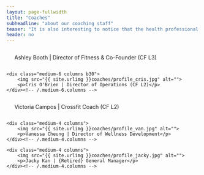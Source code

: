 ```yaml
---
layout: page-fullwidth
title: "Coaches"
subheadline: "about our coaching staff"
teaser: "It is also interesting to notice that the health professional maintains your health with drugs and surgery, each with potentially undesirable side effects, whereas the CrossFit trainer typically achieves a superior result always with “side beneft” versus side effect."
header: no
---
```


<!-- first row -->
<div class="row t60">
    <div class="medium-6 columns b30">
        <img src="{{ site.urlimg }}coaches/profile_ash.jpg" alt="">
        <p> Ashley Booth | Director of Fitness & Co-Founder (CF L3)</p>
    </div><!-- /.medium-6.columns -->

    <div class="medium-6 columns b30">
        <img src="{{ site.urlimg }}coaches/profile_cris.jpg" alt="">
        <p>Cris O'Brien | Director of Operations (CF L2)</p>
    </div><!-- /.medium-6.columns -->
</div><!-- /.row -->

<!-- second row -->
<div class="row t30">
    <div class="medium-4 columns">
        <img src="{{ site.urlimg }}coaches/profile_vic.jpg" alt="">
        <p>Victoria Campos | Crossfit Coach (CF L2)</p>
    </div><!-- /.medium-4.columns -->

    <div class="medium-4 columns">
        <img src="{{ site.urlimg }}coaches/profile_van.jpg" alt="">
        <p>Vanessa Cheung | Director of Wellness Development</p>
    </div><!-- /.medium-4.columns -->

    <div class="medium-4 columns">
        <img src="{{ site.urlimg }}coaches/profile_jacky.jpg" alt="">
        <p>Jacky Kan | {Retired} General Manager</p>
    </div><!-- /.medium-4.columns -->
</div><!-- /.row -->
